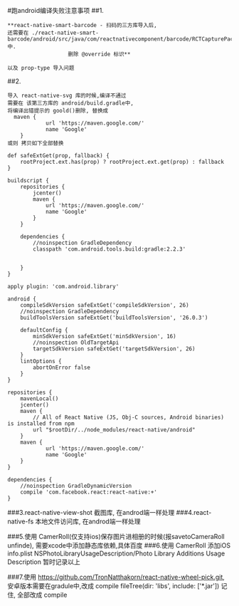 #跑android编译失败注意事项
##1.
```
**react-native-smart-barcode - 扫码的三方库导入后,
还需要在 ./react-native-smart-barcode/android/src/java/com/reactnativecomponent/barcode/RCTCapturePackage.java中.
                   删除 @override 标识**
```

```
以及 prop-type 导入问题
```

##2. 
```angular2html
导入 react-native-svg 库的时候,编译不通过
需要在 该第三方库的 android/build.gradle中,
将编译出错提示的 goold()删除, 替换成 
  maven {
            url 'https://maven.google.com/'
            name 'Google'
    }
或则 拷贝如下全部替换

def safeExtGet(prop, fallback) {
    rootProject.ext.has(prop) ? rootProject.ext.get(prop) : fallback
}

buildscript {
    repositories {
        jcenter()
        maven {
            url 'https://maven.google.com/'
            name 'Google'
        }
    }

    dependencies {
        //noinspection GradleDependency
        classpath 'com.android.tools.build:gradle:2.2.3'


    }
}

apply plugin: 'com.android.library'

android {
    compileSdkVersion safeExtGet('compileSdkVersion', 26)
    //noinspection GradleDependency
    buildToolsVersion safeExtGet('buildToolsVersion', '26.0.3')

    defaultConfig {
        minSdkVersion safeExtGet('minSdkVersion', 16)
        //noinspection OldTargetApi
        targetSdkVersion safeExtGet('targetSdkVersion', 26)
    }
    lintOptions {
        abortOnError false
    }
}

repositories {
    mavenLocal()
    jcenter()
    maven {
        // All of React Native (JS, Obj-C sources, Android binaries) is installed from npm
        url "$rootDir/../node_modules/react-native/android"
    }
    maven {
            url 'https://maven.google.com/'
            name 'Google'
    }
}

dependencies {
    //noinspection GradleDynamicVersion
    compile 'com.facebook.react:react-native:+'
}

```

###3.react-native-view-shot 截图库, 在androd端一样处理
###4.react-native-fs 本地文件访问库, 在androd端一样处理

###5.使用 CamerRoll(仅支持ios)保存图片进相册的时候(报savetoCameraRoll unfinde), 需要xcode中添加静态库依赖,具体百度
###6.使用 CamerRoll 添加iOS info.plist   NSPhotoLibraryUsageDescription/Photo Library Additions Usage Description
暂时记录以上

###7.使用 https://github.com/TronNatthakorn/react-native-wheel-pick.git, 安卓版本需要在gradule中,改成 compile fileTree(dir: 
'libs', include: ['*.jar']) 记住, 全部改成 compile

